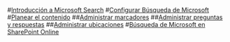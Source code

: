 #[Introducción a Microsoft Search](overview-microsoft-search.md)
#[Configurar Búsqueda de Microsoft](setup-microsoft-search.md)
#[Planear el contenido](plan-your-content.md)
##[Administrar marcadores](manage-bookmarks.md)
##[Administrar preguntas y respuestas](manage-qas.md)
##[Administrar ubicaciones](manage-locations.md)
#[Búsqueda de Microsoft en SharePoint Online](get-started-search-in-sharepoint-online.md)